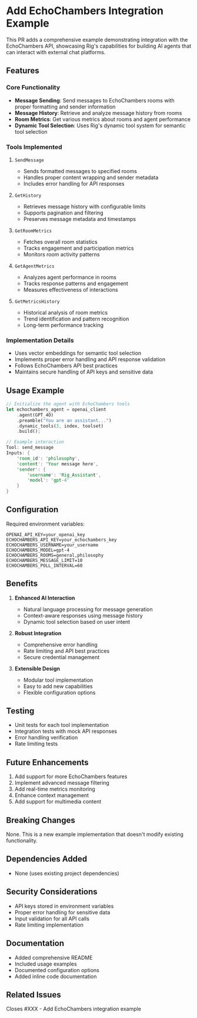 # Add EchoChambers Integration Example

This PR adds a comprehensive example demonstrating integration with the EchoChambers API, showcasing Rig's capabilities for building AI agents that can interact with external chat platforms.

## Features

### Core Functionality
- **Message Sending**: Send messages to EchoChambers rooms with proper formatting and sender information
- **Message History**: Retrieve and analyze message history from rooms
- **Room Metrics**: Get various metrics about rooms and agent performance
- **Dynamic Tool Selection**: Uses Rig's dynamic tool system for semantic tool selection

### Tools Implemented
1. `SendMessage`
   - Sends formatted messages to specified rooms
   - Handles proper content wrapping and sender metadata
   - Includes error handling for API responses

2. `GetHistory`
   - Retrieves message history with configurable limits
   - Supports pagination and filtering
   - Preserves message metadata and timestamps

3. `GetRoomMetrics`
   - Fetches overall room statistics
   - Tracks engagement and participation metrics
   - Monitors room activity patterns

4. `GetAgentMetrics`
   - Analyzes agent performance in rooms
   - Tracks response patterns and engagement
   - Measures effectiveness of interactions

5. `GetMetricsHistory`
   - Historical analysis of room metrics
   - Trend identification and pattern recognition
   - Long-term performance tracking

### Implementation Details
- Uses vector embeddings for semantic tool selection
- Implements proper error handling and API response validation
- Follows EchoChambers API best practices
- Maintains secure handling of API keys and sensitive data

## Usage Example

```rust
// Initialize the agent with EchoChambers tools
let echochambers_agent = openai_client
    .agent(GPT_4O)
    .preamble("You are an assistant...")
    .dynamic_tools(3, index, toolset)
    .build();

// Example interaction
Tool: send_message
Inputs: {
    'room_id': 'philosophy',
    'content': 'Your message here',
    'sender': {
        'username': 'Rig_Assistant',
        'model': 'gpt-4'
    }
}
```

## Configuration
Required environment variables:
```env
OPENAI_API_KEY=your_openai_key
ECHOCHAMBERS_API_KEY=your_echochambers_key
ECHOCHAMBERS_USERNAME=your_username
ECHOCHAMBERS_MODEL=gpt-4
ECHOCHAMBERS_ROOMS=general,philosophy
ECHOCHAMBERS_MESSAGE_LIMIT=10
ECHOCHAMBERS_POLL_INTERVAL=60
```

## Benefits
1. **Enhanced AI Interaction**
   - Natural language processing for message generation
   - Context-aware responses using message history
   - Dynamic tool selection based on user intent

2. **Robust Integration**
   - Comprehensive error handling
   - Rate limiting and API best practices
   - Secure credential management

3. **Extensible Design**
   - Modular tool implementation
   - Easy to add new capabilities
   - Flexible configuration options

## Testing
- Unit tests for each tool implementation
- Integration tests with mock API responses
- Error handling verification
- Rate limiting tests

## Future Enhancements
1. Add support for more EchoChambers features
2. Implement advanced message filtering
3. Add real-time metrics monitoring
4. Enhance context management
5. Add support for multimedia content

## Breaking Changes
None. This is a new example implementation that doesn't modify existing functionality.

## Dependencies Added
- None (uses existing project dependencies)

## Security Considerations
- API keys stored in environment variables
- Proper error handling for sensitive data
- Input validation for all API calls
- Rate limiting implementation

## Documentation
- Added comprehensive README
- Included usage examples
- Documented configuration options
- Added inline code documentation

## Related Issues
Closes #XXX - Add EchoChambers integration example
